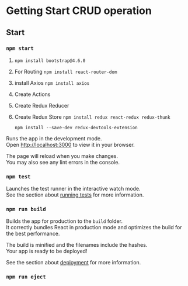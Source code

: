 # Getting Start CRUD operation 

## Start 

### `npm start`

1. `npm install bootstrap@4.6.0`

2. For Routing 
    `npm install react-router-dom`

3. install Axios
   `npm install axios`

4. Create Actions

5. Create Redux Reducer

6. Create Redux Store
   `npm install redux react-redux redux-thunk`
   
   `npm install --save-dev redux-devtools-extension`




Runs the app in the development mode.\
Open [http://localhost:3000](http://localhost:3000) to view it in your browser.

The page will reload when you make changes.\
You may also see any lint errors in the console.

### `npm test`

Launches the test runner in the interactive watch mode.\
See the section about [running tests](https://facebook.github.io/create-react-app/docs/running-tests) for more information.

### `npm run build`

Builds the app for production to the `build` folder.\
It correctly bundles React in production mode and optimizes the build for the best performance.

The build is minified and the filenames include the hashes.\
Your app is ready to be deployed!

See the section about [deployment](https://facebook.github.io/create-react-app/docs/deployment) for more information.

### `npm run eject`

